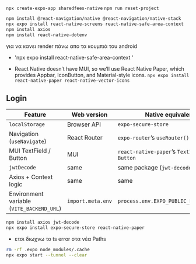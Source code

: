 `npx create-expo-app sharedfees-native`
`npm run reset-project`

```bash
npm install @react-navigation/native @react-navigation/native-stack
npx expo install react-native-screens react-native-safe-area-context
npm install axios
npm install react-native-dotenv
```

για να κανει render πάνω απο τα κουμπιά του android
- 'npx expo install react-native-safe-area-context
'

- React Native doesn’t have MUI, so we’ll use React Native Paper, which provides Appbar, IconButton, and Material-style icons.
`npx expo install react-native-paper react-native-vector-icons`

## Login

| Feature | Web version | Native equivalent |
|----------|--------------|-------------------|
| `localStorage` | Browser API | `expo-secure-store` |
| Navigation (`useNavigate`) | React Router | `expo-router`’s `useRouter()` |
| MUI TextField / Button | MUI | `react-native-paper`’s `TextInput` / `Button` |
| `jwtDecode` | same | same package (`jwt-decode`) |
| Axios + Context logic | same | same |
| Environment variable (`VITE_BACKEND_URL`) | `import.meta.env` | `process.env.EXPO_PUBLIC_BACKEND_URL` |

```bash
npm install axios jwt-decode
npx expo install expo-secure-store react-native-paper
```

- ετσι διωχνω το ts error στα νέα Paths
```bash
rm -rf .expo node_modules/.cache
npx expo start --tunnel --clear
```